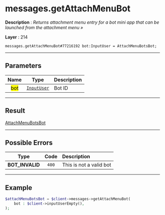 # messages.getAttachMenuBot

**Description** : *Returns attachment menu entry for a bot mini app that can be launched from the attachment menu &raquo;*

**Layer** : 214

```tl
messages.getAttachMenuBot#77216192 bot:InputUser = AttachMenuBotsBot;
```

---

## Parameters

| Name | Type | Description |
| :---: | :---: | :--- |
| <mark>bot</mark> | [`InputUser`](type/InputUser) | Bot ID |

---

## Result

[AttachMenuBotsBot](type/AttachMenuBotsBot)

---

## Possible Errors

| Type | Code | Description |
| :---: | :---: | :--- |
| **BOT_INVALID** | `400` | This is not a valid bot |

---

## Example

```php
$attachMenuBotsBot = $client->messages->getAttachMenuBot(
	bot : $client->inputUserEmpty(),
);
```